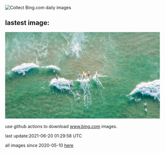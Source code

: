 ![Collect Bing.com daily images](https://github.com/counter2015/bing-daily-images/workflows/Collect%20Bing.com%20daily%20images/badge.svg)
## lastest image:
![](images/BurleighHeads.jpg)

use github actions to download www.bing.com images.

last update:2021-06-20 01:29:58 UTC

all images since 2020-05-10 [here](https://github.com/counter2015/bing-daily-images/tree/master/images) 
